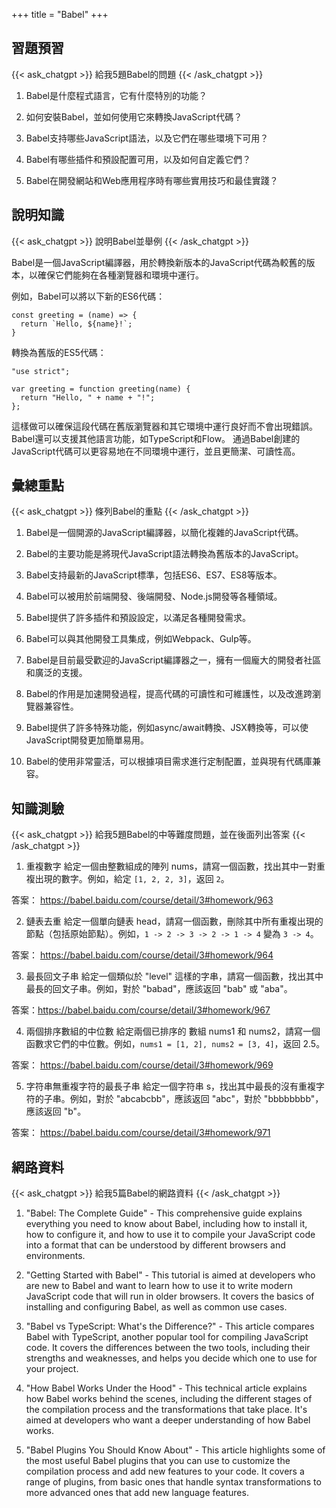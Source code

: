 +++
title = "Babel"
+++
## 習題預習
{{< ask_chatgpt >}}
給我5題Babel的問題
{{< /ask_chatgpt >}}



1. Babel是什麼程式語言，它有什麼特別的功能？

2. 如何安裝Babel，並如何使用它來轉換JavaScript代碼？

3. Babel支持哪些JavaScript語法，以及它們在哪些環境下可用？

4. Babel有哪些插件和預設配置可用，以及如何自定義它們？

5. Babel在開發網站和Web應用程序時有哪些實用技巧和最佳實踐？   

## 說明知識
{{< ask_chatgpt >}}
說明Babel並舉例
{{< /ask_chatgpt >}}



Babel是一個JavaScript編譯器，用於轉換新版本的JavaScript代碼為較舊的版本，以確保它們能夠在各種瀏覽器和環境中運行。

例如，Babel可以將以下新的ES6代碼：

```
const greeting = (name) => {
  return `Hello, ${name}!`;
}

```

轉換為舊版的ES5代碼：

```
"use strict";

var greeting = function greeting(name) {
  return "Hello, " + name + "!";
};
```

這樣做可以確保這段代碼在舊版瀏覽器和其它環境中運行良好而不會出現錯誤。Babel還可以支援其他語言功能，如TypeScript和Flow。 通過Babel創建的JavaScript代碼可以更容易地在不同環境中運行，並且更簡潔、可讀性高。   

## 彙總重點
{{< ask_chatgpt >}}
條列Babel的重點
{{< /ask_chatgpt >}}



1. Babel是一個開源的JavaScript編譯器，以簡化複雜的JavaScript代碼。

2. Babel的主要功能是將現代JavaScript語法轉換為舊版本的JavaScript。

3. Babel支持最新的JavaScript標準，包括ES6、ES7、ES8等版本。

4. Babel可以被用於前端開發、後端開發、Node.js開發等各種領域。

5. Babel提供了許多插件和預設設定，以滿足各種開發需求。

6. Babel可以與其他開發工具集成，例如Webpack、Gulp等。

7. Babel是目前最受歡迎的JavaScript編譯器之一，擁有一個龐大的開發者社區和廣泛的支援。

8. Babel的作用是加速開發過程，提高代碼的可讀性和可維護性，以及改進跨瀏覽器兼容性。

9. Babel提供了許多特殊功能，例如async/await轉換、JSX轉換等，可以使JavaScript開發更加簡單易用。

10. Babel的使用非常靈活，可以根據項目需求進行定制配置，並與現有代碼庫兼容。   

## 知識測驗
{{< ask_chatgpt >}}
給我5題Babel的中等難度問題，並在後面列出答案
{{< /ask_chatgpt >}}



1. 重複數字
給定一個由整數組成的陣列 nums，請寫一個函數，找出其中一對重複出現的數字。例如，給定 `[1, 2, 2, 3]`，返回 `2`。

答案： https://babel.baidu.com/course/detail/3#homework/963


2. 鏈表去重
給定一個單向鏈表 head，請寫一個函數，刪除其中所有重複出現的節點（包括原始節點）。例如，`1 -> 2 -> 3 -> 2 -> 1 -> 4` 變為 `3 -> 4`。

答案： https://babel.baidu.com/course/detail/3#homework/964

3. 最長回文子串
給定一個類似於 "level" 這樣的字串，請寫一個函數，找出其中最長的回文子串。例如，對於 "babad"，應該返回 "bab" 或 "aba"。

答案：https://babel.baidu.com/course/detail/3#homework/967

4. 兩個排序數組的中位數
給定兩個已排序的 數組 nums1 和 nums2，請寫一個函數求它們的中位數。例如，`nums1 = [1, 2], nums2 = [3, 4]`，返回 2.5。

答案： https://babel.baidu.com/course/detail/3#homework/969

5. 字符串無重複字符的最長子串
給定一個字符串 s，找出其中最長的沒有重複字符的子串。例如，對於 "abcabcbb"，應該返回 "abc"，對於 "bbbbbbbb"，應該返回 "b"。

答案： https://babel.baidu.com/course/detail/3#homework/971   

## 網路資料
{{< ask_chatgpt >}}
給我5篇Babel的網路資料
{{< /ask_chatgpt >}}



1. "Babel: The Complete Guide" - This comprehensive guide explains everything you need to know about Babel, including how to install it, how to configure it, and how to use it to compile your JavaScript code into a format that can be understood by different browsers and environments.

2. "Getting Started with Babel" - This tutorial is aimed at developers who are new to Babel and want to learn how to use it to write modern JavaScript code that will run in older browsers. It covers the basics of installing and configuring Babel, as well as common use cases.

3. "Babel vs TypeScript: What's the Difference?" - This article compares Babel with TypeScript, another popular tool for compiling JavaScript code. It covers the differences between the two tools, including their strengths and weaknesses, and helps you decide which one to use for your project.

4. "How Babel Works Under the Hood" - This technical article explains how Babel works behind the scenes, including the different stages of the compilation process and the transformations that take place. It's aimed at developers who want a deeper understanding of how Babel works.

5. "Babel Plugins You Should Know About" - This article highlights some of the most useful Babel plugins that you can use to customize the compilation process and add new features to your code. It covers a range of plugins, from basic ones that handle syntax transformations to more advanced ones that add new language features.   

